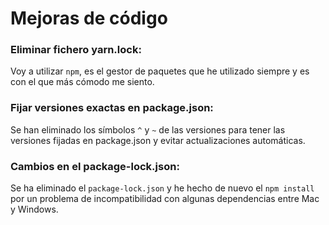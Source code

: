 # Mejoras de código

### Eliminar fichero yarn.lock:

Voy a utilizar `npm`, es el gestor de paquetes que he utilizado siempre y es con el que más cómodo me siento.

### Fijar versiones exactas en package.json:

Se han eliminado los símbolos `^` y `~` de las versiones para tener las versiones fijadas en package.json y evitar actualizaciones automáticas.

### Cambios en el package-lock.json:

Se ha eliminado el `package-lock.json` y he hecho de nuevo el `npm install` por un problema de incompatibilidad con algunas dependencias entre Mac y Windows.